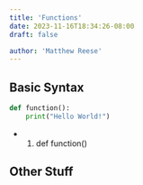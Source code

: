 ```yaml
---
title: 'Functions'
date: 2023-11-16T18:34:26-08:00
draft: false

author: 'Matthew Reese'
---
```


## Basic Syntax

```python {linenos=true}
def function():
    print("Hello World!")
```

- 1) def function()

## Other Stuff
